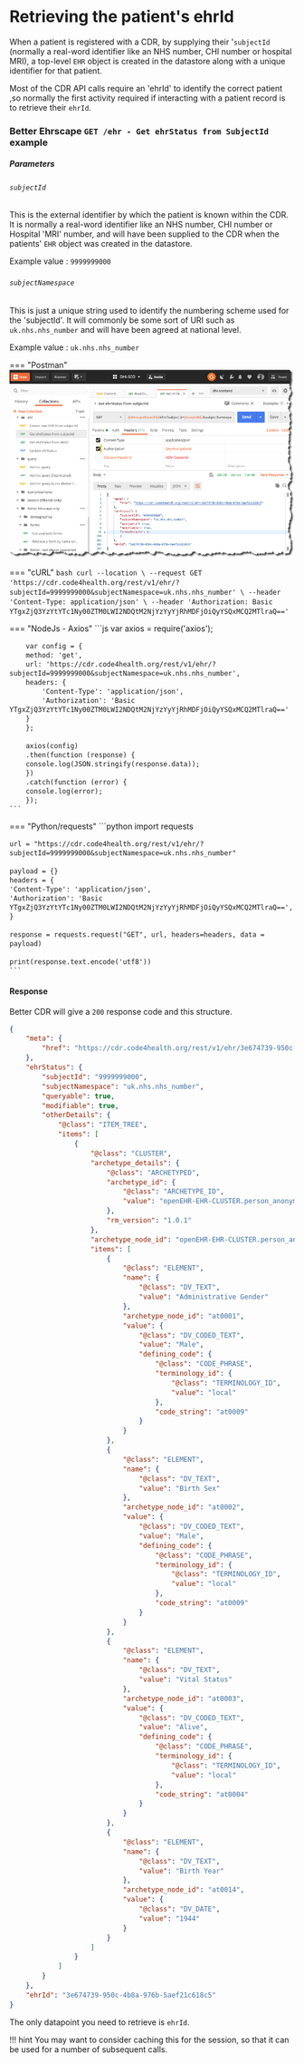 # Retrieving the patient's ehrId 

When a patient is registered with a CDR, by supplying their '`subjectId` (normally a real-word identifier like an NHS number, CHI number or hospital MRI), a top-level `EHR` object is created in the datastore along with a unique identifier for that patient.

Most of the CDR API calls require an 'ehrId' to identify the correct patient ,so normally the first activity required if interacting with a patient record is to retrieve their `ehrId`.

### Better Ehrscape `GET /ehr - Get ehrStatus from SubjectId` example

##### Parameters

###### `subjectId`

This is the external identifier by which the patient is known within the CDR. It is normally a real-word identifier like an NHS number, CHI number or Hospital 'MRI' number, and will have been supplied to the CDR when the patients' `EHR` object was created in the datastore.

Example value : `9999999000`

###### `subjectNamespace`

This is just a unique string used to identify the numbering scheme used for the 'subjectId'. It will commonly be some sort of URI such as `uk.nhs.nhs_number` and will have been agreed at national level.

Example value : `uk.nhs.nhs_number`


=== "Postman"
    ![](../../images/dhi-ehrid-postman.png)

=== "cURL"
    ```bash
        curl --location \
        --request GET 'https://cdr.code4health.org/rest/v1/ehr/?subjectId=9999999000&subjectNamespace=uk.nhs.nhs_number' \
        --header 'Content-Type: application/json' \
        --header 'Authorization: Basic YTgxZjQ3YzYtYTc1Ny00ZTM0LWI2NDQtM2NjYzYyYjRhMDFjOiQyYSQxMCQ2MTlraQ=='
    ```

=== "NodeJs - Axios"
    ```js
      var axios = require('axios');

        var config = {
        method: 'get',
        url: 'https://cdr.code4health.org/rest/v1/ehr/?subjectId=9999999000&subjectNamespace=uk.nhs.nhs_number',
        headers: { 
            'Content-Type': 'application/json', 
            'Authorization': 'Basic YTgxZjQ3YzYtYTc1Ny00ZTM0LWI2NDQtM2NjYzYyYjRhMDFjOiQyYSQxMCQ2MTlraQ=='
        }
        };

        axios(config)
        .then(function (response) {
        console.log(JSON.stringify(response.data));
        })
        .catch(function (error) {
        console.log(error);
        });
    ```

=== "Python/requests"
    ```python
    import requests

    url = "https://cdr.code4health.org/rest/v1/ehr/?subjectId=9999999000&subjectNamespace=uk.nhs.nhs_number"

    payload = {}
    headers = {
    'Content-Type': 'application/json',
    'Authorization': 'Basic YTgxZjQ3YzYtYTc1Ny00ZTM0LWI2NDQtM2NjYzYyYjRhMDFjOiQyYSQxMCQ2MTlraQ==',
    }

    response = requests.request("GET", url, headers=headers, data = payload)

    print(response.text.encode('utf8'))
    ```

#### Response


Better CDR will give a `200` response code and this structure.

```json
{
    "meta": {
        "href": "https://cdr.code4health.org/rest/v1/ehr/3e674739-950c-4b8a-976b-5aef21c618c5"
    },
    "ehrStatus": {
        "subjectId": "9999999000",
        "subjectNamespace": "uk.nhs.nhs_number",
        "queryable": true,
        "modifiable": true,
        "otherDetails": {
            "@class": "ITEM_TREE",
            "items": [
                {
                    "@class": "CLUSTER",
                    "archetype_details": {
                        "@class": "ARCHETYPED",
                        "archetype_id": {
                            "@class": "ARCHETYPE_ID",
                            "value": "openEHR-EHR-CLUSTER.person_anonymised_parent.v1"
                        },
                        "rm_version": "1.0.1"
                    },
                    "archetype_node_id": "openEHR-EHR-CLUSTER.person_anonymised_parent.v1",
                    "items": [
                        {
                            "@class": "ELEMENT",
                            "name": {
                                "@class": "DV_TEXT",
                                "value": "Administrative Gender"
                            },
                            "archetype_node_id": "at0001",
                            "value": {
                                "@class": "DV_CODED_TEXT",
                                "value": "Male",
                                "defining_code": {
                                    "@class": "CODE_PHRASE",
                                    "terminology_id": {
                                        "@class": "TERMINOLOGY_ID",
                                        "value": "local"
                                    },
                                    "code_string": "at0009"
                                }
                            }
                        },
                        {
                            "@class": "ELEMENT",
                            "name": {
                                "@class": "DV_TEXT",
                                "value": "Birth Sex"
                            },
                            "archetype_node_id": "at0002",
                            "value": {
                                "@class": "DV_CODED_TEXT",
                                "value": "Male",
                                "defining_code": {
                                    "@class": "CODE_PHRASE",
                                    "terminology_id": {
                                        "@class": "TERMINOLOGY_ID",
                                        "value": "local"
                                    },
                                    "code_string": "at0009"
                                }
                            }
                        },
                        {
                            "@class": "ELEMENT",
                            "name": {
                                "@class": "DV_TEXT",
                                "value": "Vital Status"
                            },
                            "archetype_node_id": "at0003",
                            "value": {
                                "@class": "DV_CODED_TEXT",
                                "value": "Alive",
                                "defining_code": {
                                    "@class": "CODE_PHRASE",
                                    "terminology_id": {
                                        "@class": "TERMINOLOGY_ID",
                                        "value": "local"
                                    },
                                    "code_string": "at0004"
                                }
                            }
                        },
                        {
                            "@class": "ELEMENT",
                            "name": {
                                "@class": "DV_TEXT",
                                "value": "Birth Year"
                            },
                            "archetype_node_id": "at0014",
                            "value": {
                                "@class": "DV_DATE",
                                "value": "1944"
                            }
                        }
                    ]
                }
            ]
        }
    },
    "ehrId": "3e674739-950c-4b8a-976b-5aef21c618c5"
}
```

The only datapoint you need to retrieve is `ehrId`. 

!!! hint
    You may want to consider caching this for the session, so that it can be used for a number of subsequent calls.

